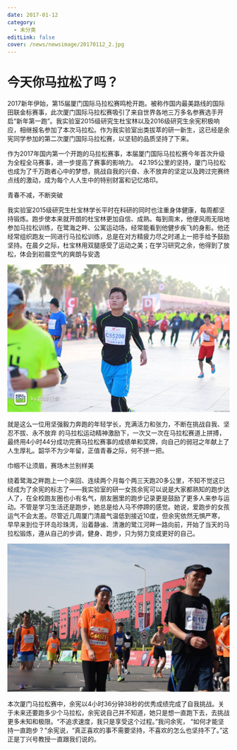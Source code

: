 ```yaml
---
date: 2017-01-12
category:
  - 未分类
editLink: false
cover: /news/newsimage/20170112_2.jpg
---
```



# 今天你马拉松了吗？ 

2017新年伊始，第15届厦门国际马拉松赛鸣枪开跑。被称作国内最美路线的国际田联金标赛事，此次厦门国际马拉松赛吸引了来自世界各地三万多名参赛选手开启“新年第一跑”。我实验室2015级研究生杜宝林以及2016级研究生余宪积极响应，相继报名参加了本次马拉松。作为我实验室出类拔萃的研一新生，这已经是余宪同学参加的第二次厦门国际马拉松赛，以坚韧的品质坚持了下来。
<!-- more -->


作为2017年国内第一个开跑的马拉松赛事，本届厦门国际马拉松赛今年首次升级为全程全马赛事，进一步提高了赛事的影响力。 42.195公里的坚持，厦门马拉松也成为了千万跑者心中的梦想，挑战自我的兴奋、永不放弃的坚定以及跨过完赛终点线的激动，成为每个人人生中的特别财富和记忆烙印。



青春不减，不断突破

我实验室2015级研究生杜宝林学长平时在科研的同时也注重身体健康，每周都坚持锻炼。跑步使本来就开朗的杜宝林更加自信、成熟。每到周末，他便风雨无阻地参加马拉松训练，在鹭海之畔、公寓运动场，经常能看到他健步疾飞的身影。他还经常组织跑友一同进行马拉松训练，总是在对方精疲力尽之时递上一把手给予鼓励坚持。在晨夕之际，杜宝林用双腿感受了运动之美；在学习研究之余，他得到了放松，体会到初晨空气的爽朗与安逸

![](/news/newsimage/20170112_2.jpg)

就是这么一位用坚强毅力奔跑的年轻学长，充满活力和张力，不断在挑战自我、坚忍不拔、永不放弃
的马拉松运动精神激励下，一次又一次在马拉松赛道上拼搏，最终用4小时44分成功完赛马拉松赛事的成绩单和奖牌，向自己的弱冠之年献上了人生厚礼。韶华不为少年留，正值青春之际，何不拼一把。



巾帼不让须眉，赛场木兰别样美

绕着鹭海之畔跑上一个来回、连续两个月每个两三天跑20多公里，不知不觉这已经成为了余宪的标志了——我实验室的研一女孩余宪可以说是大家都熟知的跑步达人了，在全校跑友圈也小有名气，朋友圈里的跑步记录更是鼓励了更多人来参与运动。不管是学习生活还是跑步，她总是给人马不停蹄的感觉。她说，爱跑步的女孩运气不会太差。尽管近几周厦门清晨气温低到接近10度，但余宪依然无惧严寒，早早来到位于环岛珍珠湾，沿着静谧、清澈的鹭江河畔一路向前，开始了当天的马拉松锻炼，遵从自己的步调，健身、跑步，只为努力变成更好的自己。

![](/news/newsimage/20170112_1.jpg)

本次厦门马拉松赛中，余宪以4小时36分钟38秒的优秀成绩完成了自我挑战。关于未来还要跑多少个马拉松，余宪说自己并不知道，她只是想一直跑下去，去挑战更多未知和极限。“不追求速度，我只是享受这个过程。”我问余宪，
“如何才能坚持一直跑步？”余宪说，“真正喜欢的事不需要坚持，不喜欢的怎么也坚持不了。”这正是丁兴号教授一直跟我们说的。